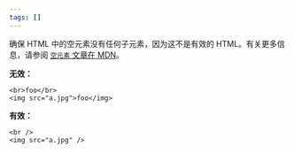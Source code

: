 ```yaml
---
tags: []
---
```


确保 HTML 中的空元素没有任何子元素，因为这不是有效的 HTML。有关更多信息，请参阅
[`空元素` 文章在 MDN](https://developer.mozilla.org/en-US/docs/Glossary/Void_element)。

**无效：**

```tsx
<br>foo</br>
<img src="a.jpg">foo</img>
```

**有效：**

```tsx
<br />
<img src="a.jpg" />
```